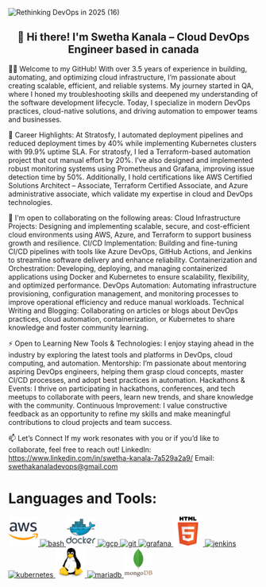 ![Rethinking DevOps in 2025 (16)](https://github.com/user-attachments/assets/a6a97785-b502-48b0-89c4-ad6619c75d72)

<h2 align="center">👋 Hi there! I'm Swetha Kanala – Cloud DevOps Engineer based in canada</h2>

👨‍💻  Welcome to my GitHub! With over 3.5 years of experience in building, automating, and optimizing cloud infrastructure, I’m passionate about creating scalable, efficient, and reliable systems. My journey started in QA, where I honed my troubleshooting skills and deepened my understanding of the software development lifecycle. Today, I specialize in modern DevOps practices, cloud-native solutions, and driving automation to empower teams and businesses.

🌟 Career Highlights:
At Stratosfy, I automated deployment pipelines and reduced deployment times by 40% while implementing Kubernetes clusters with 99.9% uptime SLA.
For stratosfy, I led a Terraform-based automation project that cut manual effort by 20%.
I’ve also designed and implemented robust monitoring systems using Prometheus and Grafana, improving issue detection time by 50%.
Additionally, I hold certifications like AWS Certified Solutions Architect – Associate, Terraform Certified Associate, and Azure administrative associate, which validate my expertise in cloud and DevOps technologies.

🤝 I'm open to collaborating on the following areas:
Cloud Infrastructure Projects: Designing and implementing scalable, secure, and cost-efficient cloud environments using AWS, Azure, and Terraform to support business growth and resilience.
CI/CD Implementation: Building and fine-tuning CI/CD pipelines with tools like Azure DevOps, GitHub Actions, and Jenkins to streamline software delivery and enhance reliability.
Containerization and Orchestration: Developing, deploying, and managing containerized applications using Docker and Kubernetes to ensure scalability, flexibility, and optimized performance.
DevOps Automation: Automating infrastructure provisioning, configuration management, and monitoring processes to improve operational efficiency and reduce manual workloads.
Technical Writing and Blogging: Collaborating on articles or blogs about DevOps practices, cloud automation, containerization, or Kubernetes to share knowledge and foster community learning.

⚡ Open to Learning New Tools & Technologies: 
I enjoy staying ahead in the industry by exploring the latest tools and platforms in DevOps, cloud computing, and automation.
Mentorship: I’m passionate about mentoring aspiring DevOps engineers, helping them grasp cloud concepts, master CI/CD processes, and adopt best practices in automation.
Hackathons & Events: I thrive on participating in hackathons, conferences, and tech meetups to collaborate with peers, learn new trends, and share knowledge with the community.
Continuous Improvement: I value constructive feedback as an opportunity to refine my skills and make meaningful contributions to cloud projects and team success.

📫 Let’s Connect
If my work resonates with you or if you’d like to collaborate, feel free to reach out!
LinkedIn: https://www.linkedin.com/in/swetha-kanala-7a529a2a9/
Email: swethakanaladevops@gmail.com


<h1 align="left">Languages and Tools:</h1>
<p align="left"> <a href="https://aws.amazon.com" target="_blank" rel="noreferrer"> <img src="https://raw.githubusercontent.com/devicons/devicon/master/icons/amazonwebservices/amazonwebservices-original-wordmark.svg" alt="aws" width="60" height="60"/> </a> <a href="https://www.gnu.org/software/bash/" target="_blank" rel="noreferrer"> <img src="https://www.vectorlogo.zone/logos/gnu_bash/gnu_bash-icon.svg" alt="bash" width="60" height="60"/> </a> <a href="https://www.docker.com/" target="_blank" rel="noreferrer"> <img src="https://raw.githubusercontent.com/devicons/devicon/master/icons/docker/docker-original-wordmark.svg" alt="docker" width="60" height="60"/> </a> <a href="https://cloud.google.com" target="_blank" rel="noreferrer"> <img src="https://www.vectorlogo.zone/logos/google_cloud/google_cloud-icon.svg" alt="gcp" width="60" height="60"/> </a> <a href="https://git-scm.com/" target="_blank" rel="noreferrer"> <img src="https://www.vectorlogo.zone/logos/git-scm/git-scm-icon.svg" alt="git" width="60" height="60"/> </a> <a href="https://grafana.com" target="_blank" rel="noreferrer"> <img src="https://www.vectorlogo.zone/logos/grafana/grafana-icon.svg" alt="grafana" width="60" height="60"/> </a> <a href="https://www.w3.org/html/" target="_blank" rel="noreferrer"> <img src="https://raw.githubusercontent.com/devicons/devicon/master/icons/html5/html5-original-wordmark.svg" alt="html5" width="60" height="60"/> </a> <a href="https://www.jenkins.io" target="_blank" rel="noreferrer"> <img src="https://www.vectorlogo.zone/logos/jenkins/jenkins-icon.svg" alt="jenkins" width="60" height="60"/> </a> <a href="https://kubernetes.io" target="_blank" rel="noreferrer"> <img src="https://www.vectorlogo.zone/logos/kubernetes/kubernetes-icon.svg" alt="kubernetes" width="60" height="60"/> </a> <a href="https://www.linux.org/" target="_blank" rel="noreferrer"> <img src="https://raw.githubusercontent.com/devicons/devicon/master/icons/linux/linux-original.svg" alt="linux" width="60" height="60"/> </a> <a href="https://mariadb.org/" target="_blank" rel="noreferrer"> <img src="https://www.vectorlogo.zone/logos/mariadb/mariadb-icon.svg" alt="mariadb" width="60" height="60"/> </a> <a href="https://www.mongodb.com/" target="_blank" rel="noreferrer"> <img src="https://raw.githubusercontent.com/devicons/devicon/master/icons/mongodb/mongodb-original-wordmark.svg" alt="mongodb" width="60" height="60"/> </a> 





